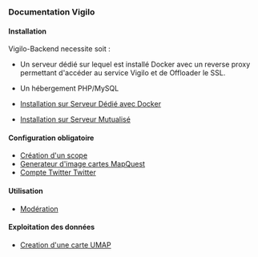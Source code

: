 ### Documentation Vigilo
#### Installation

Vigilo-Backend necessite soit :
* Un serveur dédié sur lequel est installé Docker avec un reverse proxy permettant d'accéder au service Vigilo et de Offloader le SSL.
* Un hébergement PHP/MySQL

 * [Installation sur Serveur Dédié avec Docker](INSTALLATION_DEDIE.md)
 * [Installation sur Serveur Mutualisé](INSTALLTION_MUTUALISE.md)
#### Configuration obligatoire
 * [Création d'un scope](CONFIGURATION_SCOPE.md)
 * [Generateur d'image cartes MapQuest](CONFIGURATION_MAPQUEST.md)
 * [Compte Twitter Twitter](CONFIGURATION_TWITTER.md)
#### Utilisation
 * [Modération](MODERATION.md)
#### Exploitation des données
 * [Creation d'une carte UMAP](CONFIGURATION_UMAP.md)


